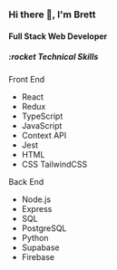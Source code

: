### Hi there 👋, I'm Brett

#### Full Stack Web Developer

##### :rocket Technical Skills
Front End
- React
- Redux
- TypeScript
- JavaScript
- Context API
- Jest
- HTML
- CSS TailwindCSS

Back End
- Node.js
- Express
- SQL
- PostgreSQL
- Python
- Supabase
- Firebase

<!--
**brettsmith212/brettsmith212** is a ✨ _special_ ✨ repository because its `README.md` (this file) appears on your GitHub profile.

Here are some ideas to get you started:

- 🔭 I’m currently working on ...
- 🌱 I’m currently learning ...
- 👯 I’m looking to collaborate on ...
- 🤔 I’m looking for help with ...
- 💬 Ask me about ...
- 📫 How to reach me: ...
- 😄 Pronouns: ...
- ⚡ Fun fact: ...
-->

